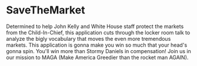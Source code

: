 # SaveTheMarket
Determined to help John Kelly and White House staff protect the markets from the Child-In-Chief, this application cuts through
the locker room talk to analyze the bigly vocabulary that moves the even more tremendous markets. This application is gonna make you win so much that your head's gonna spin. You'll win more than Stormy Daniels in compensation! Join us in our mission
to MAGA (Make America Greedier than the rocket man AGAIN).
